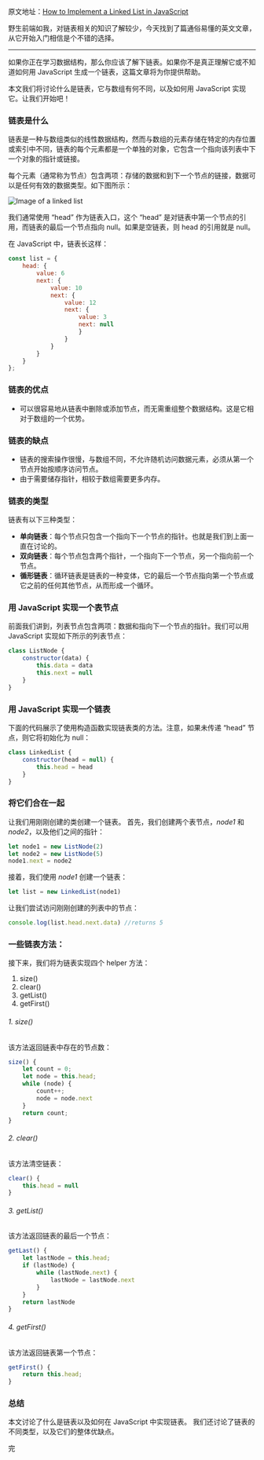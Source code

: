 原文地址：[How to Implement a Linked List in JavaScript](https://www.freecodecamp.org/news/implementing-a-linked-list-in-javascript/)

野生前端如我，对链表相关的知识了解较少，今天找到了篇通俗易懂的英文文章，从它开始入门相信是个不错的选择。

---

如果你正在学习数据结构，那么你应该了解下链表。如果你不是真正理解它或不知道如何用 JavaScript 生成一个链表，这篇文章将为你提供帮助。

本文我们将讨论什么是链表，它与数组有何不同，以及如何用 JavaScript 实现它。让我们开始吧！

### 链表是什么

链表是一种与数组类似的线性数据结构，然而与数组的元素存储在特定的内存位置或索引中不同，链表的每个元素都是一个单独的对象，它包含一个指向该列表中下一个对象的指针或链接。

每个元素（通常称为节点）包含两项：存储的数据和到下一个节点的链接，数据可以是任何有效的数据类型。如下图所示：



![Image of a linked list](https://res.cloudinary.com/dvj2hbywq/image/upload/v1590572188/Group_14_5_bvpwu0.png)



我们通常使用 “head” 作为链表入口，这个 “head” 是对链表中第一个节点的引用，而链表的最后一个节点指向 null。如果是空链表，则 head 的引用就是 null。

在 JavaScript 中，链表长这样：

```javascript
const list = {
    head: {
        value: 6
        next: {
            value: 10                                             
            next: {
                value: 12
                next: {
                    value: 3
                    next: null	
                    }
                }
            }
        }
    }
};
```

### 链表的优点

- 可以很容易地从链表中删除或添加节点，而无需重组整个数据结构。这是它相对于数组的一个优势。

### 链表的缺点

- 链表的搜索操作很慢，与数组不同，不允许随机访问数据元素，必须从第一个节点开始按顺序访问节点。
- 由于需要储存指针，相较于数组需要更多内存。

### 链表的类型

链表有以下三种类型：

- **单向链表**：每个节点只包含一个指向下一个节点的指针。也就是我们到上面一直在讨论的。
- **双向链表**：每个节点包含两个指针，一个指向下一个节点，另一个指向前一个节点。
- **循形链表**：循环链表是链表的一种变体，它的最后一个节点指向第一个节点或它之前的任何其他节点，从而形成一个循环。

### 用 JavaScript 实现一个表节点

前面我们讲到，列表节点包含两项：数据和指向下一个节点的指针。我们可以用 JavaScript 实现如下所示的列表节点：

```javascript
class ListNode {
    constructor(data) {
        this.data = data
        this.next = null                
    }
}
```

### 用 JavaScript 实现一个链表

下面的代码展示了使用构造函数实现链表类的方法。注意，如果未传递 “head” 节点，则它将初始化为 null：

```javascript
class LinkedList {
    constructor(head = null) {
        this.head = head
    }
}
```

### 将它们合在一起

让我们用刚刚创建的类创建一个链表。 首先，我们创建两个表节点，*node1* 和 *node2*，以及他们之间的指针：

```javascript
let node1 = new ListNode(2)
let node2 = new ListNode(5)
node1.next = node2
```

接着，我们使用 *node1* 创建一个链表：

```javascript
let list = new LinkedList(node1)		
```

让我们尝试访问刚刚创建的列表中的节点：

```javascript
console.log(list.head.next.data) //returns 5	
```

### 一些链表方法：

接下来，我们将为链表实现四个 helper 方法：

1. size()
2. clear()
3. getList()
4. getFirst()

###### 1. size()

该方法返回链表中存在的节点数：

```javascript
size() {
    let count = 0; 
    let node = this.head;
    while (node) {
        count++;
        node = node.next
    }
    return count;
}
```

###### 2. clear()

该方法清空链表：

```javascript
clear() {
	this.head = null
}
```

###### 3. getList()

该方法返回链表的最后一个节点：

```javascript
getLast() {
    let lastNode = this.head;
    if (lastNode) {
        while (lastNode.next) {
            lastNode = lastNode.next
        }
    }
    return lastNode
}
```

###### 4. getFirst()

该方法返回链表第一个节点：

```javascript
getFirst() {
    return this.head;
}
```

### 总结

本文讨论了什么是链表以及如何在 JavaScript 中实现链表。 我们还讨论了链表的不同类型，以及它们的整体优缺点。



完